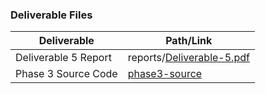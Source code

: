 ### Deliverable Files
| Deliverable | Path/Link |
| ----------- | ----------- |
| Deliverable 5 Report | reports/[Deliverable-5.pdf](https://github.com/jeremyglebe/5430-Software-Engineering/blob/main/reports/Deliverable-5.pdf) |
| Phase 3 Source Code | [phase3-source](https://github.com/jeremyglebe/5430-Software-Engineering/blob/main/phase3-source) |